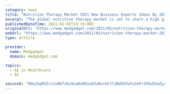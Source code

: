 ```yaml
---
category: news
title: "Nutrition Therapy Market 2021 New Business Experts Ideas By 2028 | Texas Health Resources, UPMC Pinnacle"
excerpt: "The global nutrition therapy market is set to chart a high growth trajectory on the back of growth in the number of people living with various diseases."
publishedDateTime: 2021-02-01T13:19:00Z
originalUrl: "https://www.medgadget.com/2021/02/nutrition-therapy-market-2021-new-business-experts-ideas-by-2028-texas-health-resources-upmc-pinnacle.html"
webUrl: "https://www.medgadget.com/2021/02/nutrition-therapy-market-2021-new-business-experts-ideas-by-2028-texas-health-resources-upmc-pinnacle.html"
type: article

provider:
  name: Medgadget
  domain: medgadget.com

topics:
  - AI in Healthcare
  - AI

secured: "99wjbqRUIcs1vNGfz6uSna0nKDiu83uBs+hFJl3NdOdfwYu1eF+35OvDzmZyoJDRkKTahp39kyTEEE/NUQHg3/9TwSgUuIkWn3ojn3d4DbTqKj7pHxnPBQQ9BxllywI2ZEO6VoIVSDWuhXPE2l/BOd7rEcM8HU0sDswJ2YIgDWEfL6BfsuTAiKnYnYyakaB3Oby7XbyP1a939+Ctza30stRJ/DcOghbeVB5JnKSj8vXMh3DUwsyTr0YKPh6cHYKQlsIcQ5tEg/rstBNEZVs0/106YrrEW1uZwTL9gO5DBdxttcGZWzzGaJgWBM8t6sIV/7wSB+fZNMIL428isIGjDTzBcxsQgtBtHvsiBVCWzyI=;3QasfYaLS2SSwqE/o9uB8g=="
---
```


